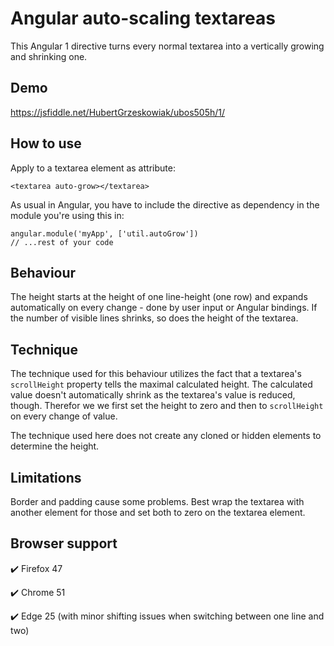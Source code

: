 # Angular auto-scaling textareas
This Angular 1 directive turns every normal textarea into a vertically growing and shrinking one.

## Demo
https://jsfiddle.net/HubertGrzeskowiak/ubos505h/1/

## How to use
Apply to a textarea element as attribute:

    <textarea auto-grow></textarea>

As usual in Angular, you have to include the directive as dependency in the module you're using this in:

    angular.module('myApp', ['util.autoGrow'])
    // ...rest of your code

## Behaviour
The height starts at the height of one line-height (one row) and expands automatically on every change - done by user input or Angular bindings. If the number of visible lines shrinks, so does the height of the textarea.

## Technique
The technique used for this behaviour utilizes the fact that a textarea's `scrollHeight` property tells the maximal calculated height. The calculated value doesn't automatically shrink as the textarea's value is reduced, though. Therefor we we first set the height to zero and then to `scrollHeight` on every change of value.

The technique used here does not create any cloned or hidden elements to determine the height.

## Limitations
Border and padding cause some problems. Best wrap the textarea with another element for those and set both to zero on the textarea element.

## Browser support
✔️ Firefox 47

✔️ Chrome 51

✔️ Edge 25 (with minor shifting issues when switching between one line and two)
